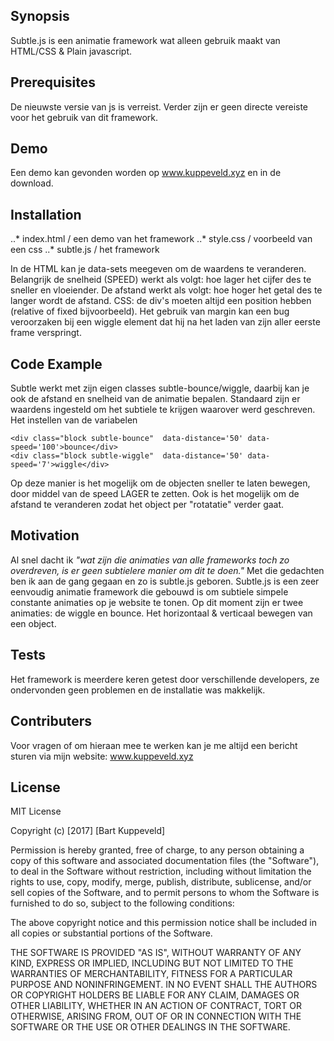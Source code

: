 ## Synopsis
Subtle.js is een animatie framework wat alleen gebruik maakt van HTML/CSS & Plain javascript.

## Prerequisites
De nieuwste versie van js is verreist. Verder zijn er geen directe vereiste voor het gebruik van dit framework.

## Demo
Een demo kan gevonden worden op www.kuppeveld.xyz en in de download.

## Installation
..* index.html / een demo van het framework
..* style.css / voorbeeld van een css
..* subtle.js / het framework

In de HTML kan je data-sets meegeven om de waardens te veranderen.
Belangrijk de snelheid (SPEED) werkt als volgt: hoe lager het cijfer des te sneller en vloeiender.
De afstand werkt als volgt: hoe hoger het getal des te langer wordt de afstand.
CSS: de div's moeten altijd een position hebben (relative of fixed bijvoorbeeld).
Het gebruik van margin kan een bug veroorzaken bij een wiggle element dat hij na het laden van zijn aller eerste frame verspringt.

## Code Example
Subtle werkt met zijn eigen classes subtle-bounce/wiggle, daarbij kan je ook de afstand en snelheid van de animatie bepalen. Standaard zijn er waardens ingesteld om het subtiele te krijgen waarover werd geschreven. Het instellen van de variabelen

	<div class="block subtle-bounce"  data-distance='50' data-speed='100'>bounce</div>
	<div class="block subtle-wiggle"  data-distance='50' data-speed='7'>wiggle</div>
    
Op deze manier is het mogelijk om de objecten sneller te laten bewegen, door middel van de speed LAGER te zetten. Ook is het mogelijk om de afstand te veranderen zodat het object per "rotatatie" verder gaat.

## Motivation

Al snel dacht ik _"wat zijn die animaties van alle frameworks toch zo overdreven, is er geen subtielere manier om dit te doen."_ Met die gedachten ben ik aan de gang gegaan en zo is subtle.js geboren. Subtle.js is een zeer eenvoudig animatie framework die gebouwd is om subtiele simpele constante animaties op je website te tonen. Op dit moment zijn er twee animaties: de wiggle en bounce. Het horizontaal & verticaal bewegen van een object.

## Tests

Het framework is meerdere keren getest door verschillende developers, ze ondervonden geen problemen en de installatie was makkelijk.

## Contributers
Voor vragen of om hieraan mee te werken kan je me altijd een bericht sturen via mijn website: www.kuppeveld.xyz

## License

MIT License

Copyright (c) [2017] [Bart Kuppeveld]

Permission is hereby granted, free of charge, to any person obtaining a copy
of this software and associated documentation files (the "Software"), to deal
in the Software without restriction, including without limitation the rights
to use, copy, modify, merge, publish, distribute, sublicense, and/or sell
copies of the Software, and to permit persons to whom the Software is
furnished to do so, subject to the following conditions:

The above copyright notice and this permission notice shall be included in all
copies or substantial portions of the Software.

THE SOFTWARE IS PROVIDED "AS IS", WITHOUT WARRANTY OF ANY KIND, EXPRESS OR
IMPLIED, INCLUDING BUT NOT LIMITED TO THE WARRANTIES OF MERCHANTABILITY,
FITNESS FOR A PARTICULAR PURPOSE AND NONINFRINGEMENT. IN NO EVENT SHALL THE
AUTHORS OR COPYRIGHT HOLDERS BE LIABLE FOR ANY CLAIM, DAMAGES OR OTHER
LIABILITY, WHETHER IN AN ACTION OF CONTRACT, TORT OR OTHERWISE, ARISING FROM,
OUT OF OR IN CONNECTION WITH THE SOFTWARE OR THE USE OR OTHER DEALINGS IN THE
SOFTWARE.
